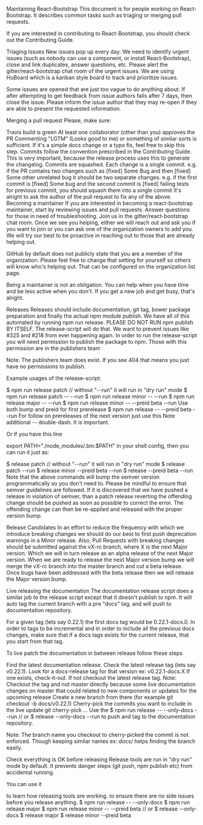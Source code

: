 Maintaining React-Bootstrap
This document is for people working on React-Bootstrap. It describes common tasks such as triaging or merging pull requests.

If you are interested in contributing to React-Bootstrap, you should check out the Contributing Guide.

Triaging Issues
New issues pop up every day. We need to identify urgent issues (such as nobody can use a component, or install React-Bootstrap), close and link duplicates, answer questions, etc. Please alert the gitter/react-bootstrap chat room of the urgent issues. We are using HuBoard which is a kanban style board to track and prioritize issues.

Some issues are opened that are just too vague to do anything about. If after attempting to get feedback from issue authors fails after 7 days, then close the issue. Please inform the issue author that they may re-open if they are able to present the requested information.

Merging a pull request
Please, make sure:

Travis build is green
At least one collaborator (other than you) approves the PR
Commenting "LGTM" (Looks good to me) or something of similar sorts is sufficient.
If it's a simple docs change or a typo fix, feel free to skip this step.
Commits follow the convention prescribed in the Contributing Guide.
This is very important, because the release process uses this to generate the changelog.
Commits are squashed. Each change is a single commit.
e.g. if the PR contains two changes such as [fixed] Some Bug and then [fixed] Some other unrelated bug it should be two separate changes.
e.g. if the first commit is [fixed] Some bug and the second commit is [fixed] failing tests for previous commit, you should squash them into a single commit
It's alright to ask the author of the pull request to fix any of the above.
Becoming a maintainer
If you are interested in becoming a react-bootstrap maintainer, start by reviewing issues and pull requests. Answer questions for those in need of troubleshooting. Join us in the gitter/react-bootstrap chat room. Once we see you helping, either we will reach out and ask you if you want to join or you can ask one of the organization owners to add you. We will try our best to be proactive in reaching out to those that are already helping out.

GitHub by default does not publicly state that you are a member of the organization. Please feel free to change that setting for yourself so others will know who's helping out. That can be configured on the organization list page.

Being a maintainer is not an obligation. You can help when you have time and be less active when you don't. If you get a new job and get busy, that's alright.

Releases
Releases should include documentation, git tag, bower package preparation and finally the actual npm module publish. We have all of this automated by running npm run release. PLEASE DO NOT RUN npm publish BY ITSELF. The release-script will do that. We want to prevent issues like #325 and #218 from ever happening again. In order to run the release-script you will need permission to publish the package to npm. Those with this permission are in the publishers team

Note: The publishers team does exist. If you see 404 that means you just have no permissions to publish.

Example usages of the release-script:

$ npm run release patch // without "--run" it will run in "dry run" mode
$ npm run release patch -- --run
$ npm run release minor -- --run
$ npm run release major -- --run
$ npm run release minor -- --preid beta --run  Use both bump and preid for first prerelease
$ npm run release -- --preid beta --run        For follow on prereleases of the next version just use this
Note additional -- double-dash. It is important.

Or if you have this line

export PATH="./node_modules/.bin:$PATH"
in your shell config, then you can run it just as:

$ release patch // without "--run" it will run in "dry run" mode
$ release patch --run
$ release minor --preid beta --run
$ release --preid beta --run
Note that the above commands will bump the semver version programmatically so you don't need to. Please be mindful to ensure that semver guidelines are followed. If it is discovered that we have pushed a release in violation of semver, than a patch release reverting the offending change should be pushed as soon as possible to correct the error. The offending change can then be re-applied and released with the proper version bump.

Release Candidates
In an effort to reduce the frequency with which we introduce breaking changes we should do our best to first push deprecation warnings in a Minor release. Also, Pull Requests with breaking changes should be submitted against the vX-rc branch, where X is the next Major version. Which we will in turn release as an alpha release of the next Major version. When we are ready to release the next Major version bump we will merge the vX-rc branch into the master branch and cut a beta release. Once bugs have been addressed with the beta release then we will release the Major version bump.

Live releasing the documentation
The documentation release script does a similar job to the release script except that it doesn't publish to npm. It will auto tag the current branch with a pre "docs" tag, and will push to documentation repository.

For a given tag (lets say 0.22.1) the first docs tag would be 0.22.1-docs.0. In order to tags to be incremental and in order to include all the previous docs changes, make sure that if a docs tags exists for the current release, that you start from that tag.

To live patch the documentation in between release follow these steps

Find the latest documentation release.
Check the latest release tag (lets say v0.22.1).
Look for a docs-release tag for that version ex: v0.22.1-docs.X
If one exists, check-it-out. If not checkout the latest release tag.
Note: Checkout the tag and not master directly because some live documentation changes on master that could related to new components or updates for the upcoming release
Create a new branch from there (for example git checkout -b docs/v0.22.1)
Cherry-pick the commits you want to include in the live update git cherry-pick <commit-ish>...
Use the
$ npm run release -- --only-docs --run
// or
$ release --only-docs --run
to push and tag to the documentation repository.

Note: The branch name you checkout to cherry-picked the commit is not enforced. Though keeping similar names ex: docs/<version> helps finding the branch easily.

Check everything is OK before releasing
Release tools are run in "dry run" mode by default. It prevents danger steps (git push, npm publish etc) from accidental running.

You can use it

to learn how releasing tools are working.
to ensure there are no side issues before you release anything.
$ npm run release -- --only-docs
$ npm run release major
$ npm run release minor -- --preid beta
// or
$ release --only-docs
$ release major
$ release minor --preid beta
